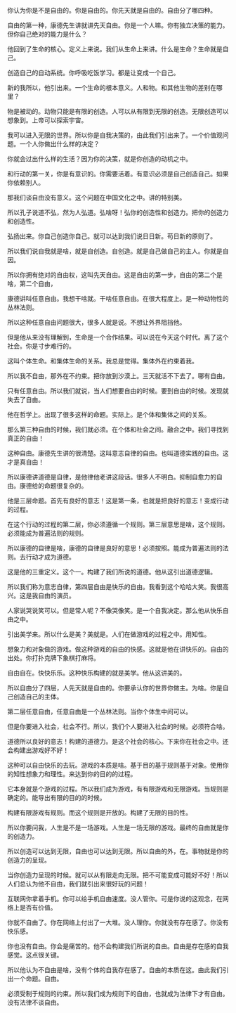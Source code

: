 你认为你是不是自由的。你是自由的。你先天就是自由的。自由分了哪四种。

自由的第一种，康德先生讲就讲先天自由。你是一个人嘛。你有独立决策的能力。但你自己绝对的能力是什么？

他回到了生命的核心。定义上来说。我们从生命上来讲。什么是生命？生命就是自己。

创造自己的自动系统。你呼吸吃饭学习。都是让变成一个自己。

新的我所以，他引出来。一个生命的根本意义。人和物。和其他生物的差别在哪里？

物是被动的。动物只能是有限的创造。人可以从有限到无限的创造。无限创造可以想象到。上帝可以探索宇宙。

我可以进入无限的世界。所以你是自我决策的，由此我们引出来了。一个价值观问题。一个人你做出什么样的决定？

你就会过出什么样的生活？因为你的决策，就是你创造的动机之中。

和行动的第一关，你是有意识的。你需要活着。有意识必须是自己创造自己。如果你依赖别人。

那我们谈自由没有意义。这个问题在中国文化之中。讲的特别美。

所以孔子说道不弘，然为人弘道。弘啥呀！弘你的创造性和创造力。把你的创造力和创造性。

弘扬出来。你自己创造你自己。就可以达到我们说日日新。苟日新的原则了。

所以我们说自我就是啥，就是自创造。自创造。就是自己做自己的主人。你就是自因。

所以你拥有绝对的自由权，这叫先天自由。这是自由的第一步，自由的第二个是啥，第二个自由，

康德讲叫任意自由。我想干啥就。干啥任意自由。在很大程度上。是一种动物性的丛林法则。

所以这种任意自由问题很大，很多人就是说。不想让外界阻挡他。

但是他从来没有理解到，生命是一个合作结果。可以说在今天这个时代。离了这个社会。你是寸步难行的。

这叫个体生命。和集体生命的关系。我总是觉得。集体外在约束着我。

所以我不自由，那外在不约束。把你放到沙漠上。三天就活不下去了。哪有自由。

只有任意自由。所以我们就说，当人们想要自由的时候。要到自由的时候。发现就失去了自由。

他在哲学上。出现了很多这样的命题。实际上。是个体和集体之间的关系。

那么第三种自由的时候，我们就必须。在个体和社会之间。融合之中。我们寻找到真正的自由！

这种自由。康德先生讲的很清楚。这叫意志自律的自由。也叫道德实践的自由。这才是真自由！

所以康德讲道德是自律，是他律他老讲这段话。很多人不明白。抑制自愈力的自由。康德给的命题很复杂的。

他是三层命题。首先有良好的意志！这是第一条，也就是把良好的意志！变成行动的过程。

在这个行动的过程的第二层，你必须遵循一个规则。第三层意思是啥，这个规则。必须能成为普遍法则的规则。

所以康德的自律是啥，康德的自律是良好的意思！必须按照。能成为普遍法则的法则。去行动才成为道德。

这是他的三重定义。这个一。构建了我们所说的道德。他从这引出道德逻辑。

所以我们称为意志自律，第四层自由是快乐的自由。我看到这个哈哈大笑。我很高兴。这是我自由的演员。

人家说哭说笑可以。但是常人呢？不像哭像笑。是一个自我决定。那么他从快乐自由之中。

引出美学来。所以什么是美？美就是。人们在做游戏的过程之中。用知性。

想象力和对象做的游戏。做这种游戏的自由的快感。这就是他在讲快乐的。自由的出处。你打扑克牌下象棋打麻将。

自由自在。快快乐乐。这种快乐构建的就是美学。他从这讲美的。

所以自由分了四层，人先天就是自由的。你要承认你的世界你做主。为啥。你是自己创造自己的主体。

第二层任意自由，任意自由是一个丛林法则。当你个体生中间可以。

但是你要进入社会，社会不行。所以，我们个人要进入社会的时候。必须符合啥。

道德所以良好的意志！构建的道德力。是这个社会的核心。下来你在社会之中。还会构建出游戏好不好！

这种可以自由快乐的去玩。游戏的本质是啥。基于目的基于规则基于对象。使用你的知性想象力和理性。来达到你的目的的过程。

它本身就是个游戏的过程。所以我们成为游戏，有有限游戏和无限游戏。当规则是确定的。能导出有限的目的的时候。

构建有限游戏有规则。而这个规则是开放的。构建了无限的目的性。

所以你要问我，人生是不是一场游戏。人生是一场无限的游戏。最终的自由就是你的创造力。

所以创造可以达到无限，自由也可以达到无限。所以自由的外，在。事物就是你的创造力的呈现。

当你创造力呈现的时候。就可以从有限走向无限。把不可能变成可能好不好！所以人们总认为他不自由，我们就引出来很好玩的问题！

互联网你拿着手机。你可以给手机自由速度。没人管你。可是你说的这观念，在网络上是否有价值。

你就不自由了。你在网络上付出了一大堆。没人理你。你就没有存在感了。你没有快乐感。

你也没有自由。你会是痛苦的。他不会构建我们所说的自由。自由是存在感的自我感觉。这点很关键。

所以他认为不自由是啥，没有个体的自我存在感了。自由的本质在这。由此我们引出一个命题。自由。

必须受制于规则的约束。所以我们成为规则下的自由，也就成为法律下才有自由。没有法律不谈自由。